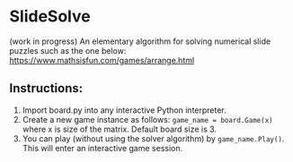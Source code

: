 # SlideSolve
(work in progress)
An elementary algorithm for solving numerical slide puzzles such as the one below:
https://www.mathsisfun.com/games/arrange.html

## Instructions:
1. Import board.py into any interactive Python interpreter.
2. Create a new game instance as follows: `game_name = board.Game(x)` where x is size of the matrix. Default board size is 3.
3. You can play (without using the solver algorithm) by `game_name.Play()`. This will enter an interactive game session.
